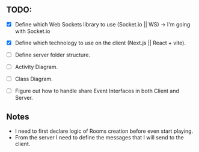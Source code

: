 ## TODO:

- [x] Define which Web Sockets library to use (Socket.io || WS) -> I'm going with Socket.io
- [x] Define which technology to use on the client (Next.js || React + vite).
- [ ] Define server folder structure.
- [ ] Activity Diagram. 
- [ ] Class Diagram.
- [ ] Figure out how to handle share Event Interfaces in both Client and Server.


## Notes
- I need to first declare logic of Rooms creation before even start playing.
- From the server I need to define the messages that I will send to the client.
